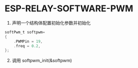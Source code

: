 # ESP-RELAY-SOFTWARE-PWM

1. 声明一个结构体配置初始化参数并初始化

``` c
softPwm_t softpwm=
{
    .PWMPin = 19,
    .freq = 0.2,
};

```

2. 调用 softpwm_init(&softpwm)

